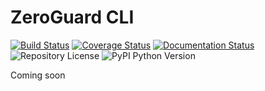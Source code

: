 ZeroGuard CLI
=============
[![Build Status](https://travis-ci.org/zeroguard/zeroguard-cli.svg?branch=master)](https://travis-ci.org/zeroguard/zeroguard-cli)
[![Coverage Status](https://coveralls.io/repos/github/zeroguard/zeroguard-cli/badge.svg?branch=master)](https://coveralls.io/github/zeroguard/zeroguard-cli?branch=master)
[![Documentation Status](https://readthedocs.org/projects/zeroguard-cli/badge/?version=latest)](https://zeroguard-cli.readthedocs.io/en/latest/?badge=latest)
![Repository License](https://img.shields.io/github/license/zeroguard/zeroguard-cli)
![PyPI Python Version](https://img.shields.io/pypi/pyversions/zeroguard-cli)

Coming soon
